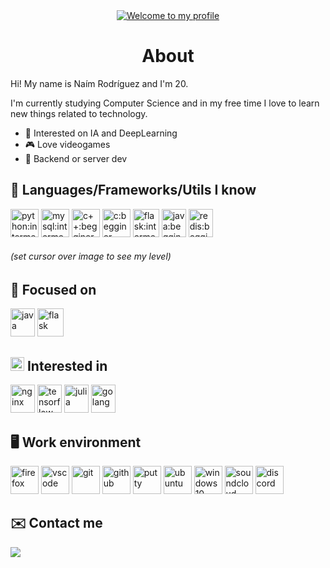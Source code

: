<div align="center">
  <a href="https://git.io/typing-svg"><img src="https://readme-typing-svg.herokuapp.com?font=Asap&size=27&color=53FF32&center=true&vCenter=true&width=500&lines=Welcome+to+my+profile" alt="Welcome to my profile"></a>
</div>


<div align="center">
  <h1> About </h1> 
</div>

Hi! My name is Naím Rodríguez and I'm 20.

I'm currently studying Computer Science and in my free time I love to learn new things related to technology.

* 🤖 Interested on IA and DeepLearning
* 🎮 Love videogames 
* 💾 Backend or server dev

## 🧠 Languages/Frameworks/Utils I know 

<div>
  <image height="45px" width="45px" title="python:intermediate" src="https://github.com/devicons/devicon/blob/master/icons/python/python-original.svg">
  <image height="45px" width="45px" title="mysql:intermediate" src="https://github.com/devicons/devicon/blob/master/icons/mysql/mysql-original.svg">
  <image height="45px" width="45px" title="c++:begginer" src="https://github.com/devicons/devicon/blob/master/icons/cplusplus/cplusplus-original.svg">
  <image height="45px" width="45px" title="c:begginer" src="https://github.com/devicons/devicon/blob/master/icons/c/c-original.svg">
  <image height="45px" width="42px" title="flask:intermediate" src="https://flask.palletsprojects.com/en/1.1.x/_static/flask-icon.png">
  <image height="45px" width="39px" title="java:begginer" src="https://github.com/devicons/devicon/blob/master/icons/java/java-original.svg">
  <image height="45px" width="39px" title="redis:begginer" src="https://github.com/devicons/devicon/blob/master/icons/redis/redis-original.svg">
</div>

<h6>(set cursor over image to see my level)</h6>
    
## 💭 Focused on
    
<div>
  <image height="45px" width="39px" title="java" src="https://github.com/devicons/devicon/blob/master/icons/java/java-original.svg">
  <image height="45px" width="42px" title="flask" src="https://flask.palletsprojects.com/en/1.1.x/_static/flask-icon.png">
</div>

## <image height="22px" width="22px" src="https://github.githubassets.com/images/icons/emoji/unicode/1f914.png"> Interested in

<div>
  <image height="45px" width="39px" title="nginx" src="https://logodownload.org/wp-content/uploads/2018/03/nginx-logo-1.png">
  <image height="45px" width="39px" title="tensorflow" src="https://github.com/devicons/devicon/blob/master/icons/tensorflow/tensorflow-original.svg">
  <image height="45px" width="39px" title="julia" src="https://github.com/devicons/devicon/blob/master/icons/julia/julia-original.svg">
  <image height="45px" width="39px" title="golang" src="https://github.com/devicons/devicon/blob/master/icons/go/go-original.svg">
</div>

## 🖥️ Work environment
    
<div>
  <image height="45px" width="45px" title="firefox" src="https://cdn.icon-icons.com/icons2/2552/PNG/512/firefox_browser_logo_icon_152991.png">
  <image height="45px" width="45px" title="vscode" src="https://github.com/devicons/devicon/blob/master/icons/vscode/vscode-original.svg">
  <image height="45px" width="45px" title="git" src="https://github.com/devicons/devicon/blob/master/icons/git/git-original.svg">
  <image height="45px" width="45px" title="github" src="https://github.com/devicons/devicon/blob/master/icons/github/github-original.svg">
  <image height="45px" width="45px" title="putty" src="https://github.com/devicons/devicon/blob/master/icons/putty/putty-original.svg">
  <image height="45px" width="45px" title="ubuntu" src="https://github.com/devicons/devicon/blob/master/icons/ubuntu/ubuntu-plain.svg">
  <image height="45px" width="45px" title="windows10" src="https://logodownload.org/wp-content/uploads/2016/03/Windows-10-logo-8.png">
  <image height="45px" width="45px" title="soundcloud" src="https://logodix.com/logo/15030.png">
  <image height="45px" width="45px" title="discord" src="https://clipground.com/images/discord-logo-png-3.png">
</div>

## ✉️ Contact me

<div>
  <a href="mailto:naimrodrey@proton.me"> <img src="https://img.shields.io/static/v1?label&message=naimrodrey@proton.me&color=blue&logo=protonmail"> </a>
</div>
